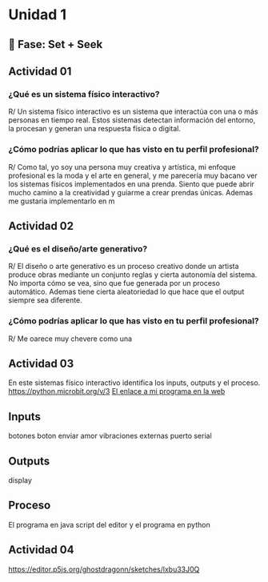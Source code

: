 # Unidad 1

## 🔎 Fase: Set + Seek
## Actividad 01  

### ¿Qué es un sistema físico interactivo?  
R/ Un sistema físico interactivo es un sistema que interactúa con una o más personas en tiempo real. Estos sistemas detectan información del entorno, la procesan y generan una respuesta física o digital.

### ¿Cómo podrías aplicar lo que has visto en tu perfil profesional? 
R/ Como tal, yo soy una persona muy creativa y artística, mi enfoque profesional es la moda y el arte en general, y me parecería muy bacano ver los sistemas físicos implementados en una prenda. Siento que puede abrir mucho camino a la creatividad y guiarme a crear prendas únicas. Ademas me gustaria implementarlo en m

## Actividad 02

### ¿Qué es el diseño/arte generativo?
R/ El diseño o arte generativo es un proceso creativo donde un artista produce obras mediante un conjunto reglas y cierta autonomía del sistema. No importa cómo se vea, sino que fue generada por un proceso automático. Ademas tiene cierta aleatoriedad lo que hace que el output siempre sea diferente.

### ¿Cómo podrías aplicar lo que has visto en tu perfil profesional?
R/ Me oarece muy chevere como una 

## Actividad 03

En este sistemas físico interactivo identifica los inputs, outputs y el proceso.
https://python.microbit.org/v/3
[El enlace a mi programa en la web](https://editor.p5js.org/ghostdragonn/sketches/lxbu33J0Q)
## Inputs
botones 
boton enviar amor
vibraciones externas
puerto serial
## Outputs
display
## Proceso
El programa en java script del editor y el programa en python

## Actividad 04
https://editor.p5js.org/ghostdragonn/sketches/lxbu33J0Q

